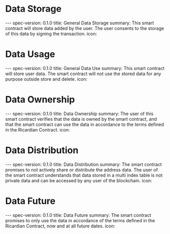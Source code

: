 <h1 class="clause">Data Storage</h1>
---
spec-version: 0.1.0
title: General Data Storage
summary: This smart contract will store data added by the user. The user consents to the storage of this data by signing the transaction.
icon:


<h1 class="clause">Data Usage</h1>
---
spec-version: 0.1.0
title: General Data Use
summary: This smart contract will store user data. The smart contract will not use the stored data for any purpose outside store and delete.
icon:

<h1 class="clause">Data Ownership</h1>
---
spec-version: 0.1.0
title: Data Ownership
summary: The user of this smart contract verifies that the data is owned by the smart contract, and that the smart contract can use the data in accordance to the terms defined in the Ricardian Contract.
icon:

<h1 class="clause">Data Distribution</h1>
---
spec-version: 0.1.0
title: Data Distribution
summary: The smart contract promises to not actively share or distribute the address data. The user of the smart contract understands that data stored in a multi index table is not private data and can be accessed by any user of the blockchain.
icon:


<h1 class="clause">Data Future</h1>
---
spec-version: 0.1.0
title: Data Future
summary: The smart contract promises to only use the data in accordance of the terms defined in the Ricardian Contract, now and at all future dates.
icon:
